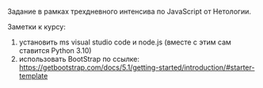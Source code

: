 Задание в рамках трехдневного интенсива по JavaScript от Нетологии.

Заметки к курсу:
1. установить ms visual studio code и node.js (вместе с этим сам ставится Python 3.10)
2. использовать BootStrap по ссылке: https://getbootstrap.com/docs/5.1/getting-started/introduction/#starter-template
